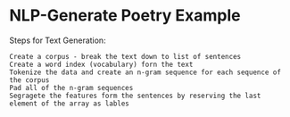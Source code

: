 # NLP-Generate Poetry Example

Steps for Text Generation:

    Create a corpus - break the text down to list of sentences
    Create a word index (vocabulary) forn the text
    Tokenize the data and create an n-gram sequence for each sequence of the corpus
    Pad all of the n-gram sequences
    Segragete the features form the sentences by reserving the last element of the array as lables

